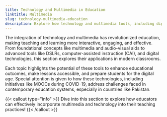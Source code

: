 ```yaml
---
title: Technology and Multimedia in Education
linktitle: Multimedia
slug: technology-multimedia-education
description: Explore how technology and multimedia tools, including digital devices, CAI, DSLRs, and MOOCs, are transforming education in dynamic and interactive ways.
---
```


The integration of technology and multimedia has revolutionized education, making teaching and learning more interactive, engaging, and effective. From foundational concepts like multimedia and audio-visual aids to advanced tools like DSLRs, computer-assisted instruction (CAI), and digital technologies, this section explores their applications in modern classrooms.

Each topic highlights the potential of these tools to enhance educational outcomes, make lessons accessible, and prepare students for the digital age. Special attention is given to how these technologies, including initiatives like MOOCs during COVID-19, address challenges faced in contemporary education systems, especially in countries like Pakistan.

{{< callout type="info" >}}
Dive into this section to explore how educators can effectively incorporate multimedia and technology into their teaching practices!
{{< /callout >}}


